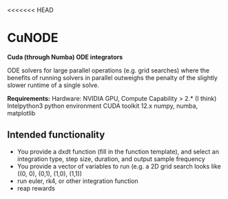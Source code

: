 <<<<<<< HEAD
# CuNODE
**Cuda (through Numba) ODE integrators**

ODE solvers for large parallel operations (e.g. grid searches) where the benefits of running solvers in parallel outweighs the penalty of the slightly slower runtime of a single solve.

**Requirements:**
Hardware:
NVIDIA GPU, Compute Capability > 2.* (I think)
Intelpython3 python environment
CUDA toolkit 12.x
numpy, numba, matplotlib

Intended functionality
- 
- You provide a dxdt function (fill in the function template), and select an integration type, step size, duration, and output sample frequency
- You provide a vector of variables to run (e.g. a 2D grid search looks like ((0, 0), (0,1), (1,0), (1,1))
- run euler, rk4, or other integration function
- reap rewards

